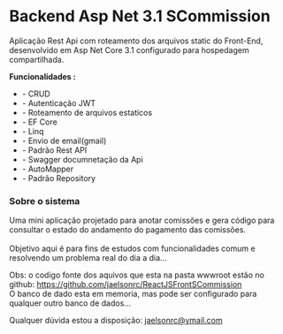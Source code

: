 <h1>Backend Asp Net 3.1 SCommission</h1>

Aplicação Rest Api com roteamento dos arquivos static do Front-End, desenvolvido em Asp Net Core 3.1 configurado para hospedagem compartilhada.
 
<p><strong> Funcionalidades :</strong><br/>
<ul>
   <li> - CRUD </li>
   <li> - Autenticação JWT</li>
   <li> - Roteamento de arquivos estaticos </li>
   <li> - EF Core </li>
   <li> - Linq </li>
   <li> - Envio de email(gmail) </li>
   <li> - Padrão Rest API </li>
   <li> - Swagger documnetação da Api </li>
   <li> - AutoMapper </li>
   <li> - Padrão Repository </li>
</ul>

<h3>Sobre o sistema</h3>

Uma mini aplicação projetado para anotar comissões e gera código para consultar o estado do andamento do pagamento das comissões.
<br/>
<br/>
Objetivo aqui é para fins de estudos com funcionalidades comum e resolvendo um problema real do dia a dia... 

Obs: o codigo fonte dos aquivos que esta na pasta wwwroot estão no github: https://github.com/jaelsonrc/ReactJSFrontSCommission <br/>
O banco de dado esta em memoria, mas pode ser configurado para qualquer outro banco de dados... <br/>

Qualquer dúvida estou a disposição: jaelsonrc@ymail.com
